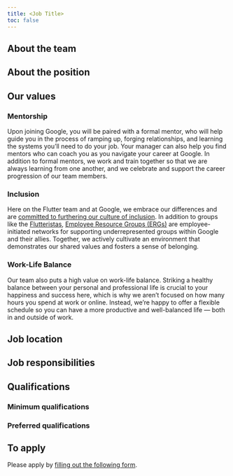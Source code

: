 ```yaml
---
title: <Job Title>
toc: false
---
```


## About the team

<Area Description>

## About the position

<Role Description>

## Our values

### Mentorship

Upon joining Google, you will be paired with a formal mentor, who will help guide you in the process of ramping up, forging relationships, and learning the systems you’ll need to do your job.  Your manager can also help you find mentors who can coach you as you navigate your career at Google. In addition to formal mentors, we work and train together so that we are always learning from one another, and we celebrate and support the career progression of our team members.

### Inclusion

Here on the Flutter team and at Google, we embrace our differences and are [committed to furthering our culture of inclusion](https://flutter.dev/culture).  In addition to groups like the [Flutteristas](https://flutteristas.org/), [Employee Resource Groups (ERGs)](https://diversity.google/commitments/) are employee-initiated networks for supporting underrepresented groups within Google and their allies. Together, we actively cultivate an environment that demonstrates our shared values and fosters a sense of belonging.

### Work-Life Balance

Our team also puts a high value on work-life balance. Striking a healthy balance between your personal and professional life is crucial to your happiness and success here, which is why we aren’t focused on how many hours you spend at work or online. Instead, we’re happy to offer a flexible schedule so you can have a more productive and well-balanced life — both in and outside of work.

## Job location

<Location>

## Job responsibilities

<Responsibilities>

## Qualifications

### Minimum qualifications

<Minimum Qualifications>

### Preferred qualifications

<Preferred Qualifications>

## To apply

Please apply by [filling out the following form](https://flutter.dev/go/job).
